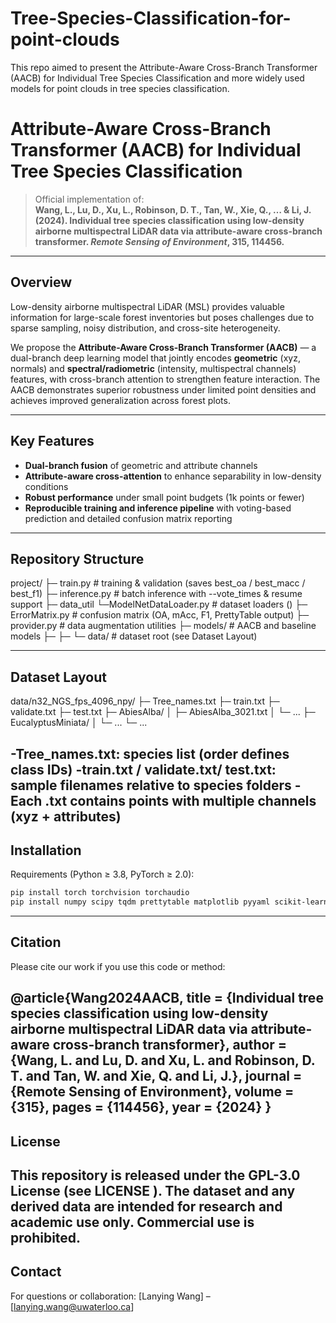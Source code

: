 # Tree-Species-Classification-for-point-clouds
This repo aimed to present the Attribute-Aware Cross-Branch Transformer (AACB) for Individual Tree Species Classification and more widely used models for point clouds in tree species classification.

# Attribute-Aware Cross-Branch Transformer (AACB) for Individual Tree Species Classification

> Official implementation of:  
> **Wang, L., Lu, D., Xu, L., Robinson, D. T., Tan, W., Xie, Q., … & Li, J. (2024). Individual tree species classification using low-density airborne multispectral LiDAR data via attribute-aware cross-branch transformer. _Remote Sensing of Environment_, 315, 114456.**

---

## Overview

Low-density airborne multispectral LiDAR (MSL) provides valuable information for large-scale forest inventories but poses challenges due to sparse sampling, noisy distribution, and cross-site heterogeneity.  

We propose the **Attribute-Aware Cross-Branch Transformer (AACB)** — a dual-branch deep learning model that jointly encodes **geometric** (xyz, normals) and **spectral/radiometric** (intensity, multispectral channels) features, with cross-branch attention to strengthen feature interaction. The AACB demonstrates superior robustness under limited point densities and achieves improved generalization across forest plots.

---

## Key Features

- **Dual-branch fusion** of geometric and attribute channels  
- **Attribute-aware cross-attention** to enhance separability in low-density conditions  
- **Robust performance** under small point budgets (1k points or fewer)  
- **Reproducible training and inference pipeline** with voting-based prediction and detailed confusion matrix reporting  

---

## Repository Structure
project/
├─ train.py # training & validation (saves best_oa / best_macc / best_f1)
├─ inference.py # batch inference with --vote_times & resume support
├─ data_util
    └─ModelNetDataLoader.py # dataset loaders ()
├─ ErrorMatrix.py # confusion matrix (OA, mAcc, F1, PrettyTable output)
├─ provider.py # data augmentation utilities
├─ models/ # AACB and baseline models
    ├─
    ├─
└─ data/ # dataset root (see Dataset Layout)

---

## Dataset Layout

data/n32_NGS_fps_4096_npy/
├─ Tree_names.txt
├─ train.txt
├─ validate.txt
├─ test.txt
├─ AbiesAlba/
│  ├─ AbiesAlba_3021.txt
│  └─ ...
├─ EucalyptusMiniata/
│  └─ ...
└─ ...

-Tree_names.txt: species list (order defines class IDs)
-train.txt / validate.txt/ test.txt: sample filenames relative to species folders
-Each .txt contains points with multiple channels (xyz + attributes)
---

## Installation

Requirements (Python ≥ 3.8, PyTorch ≥ 2.0):

```bash
pip install torch torchvision torchaudio
pip install numpy scipy tqdm prettytable matplotlib pyyaml scikit-learn laspy open3d
```

---

## Citation

Please cite our work if you use this code or method:

@article{Wang2024AACB,
  title   = {Individual tree species classification using low-density airborne multispectral LiDAR data via attribute-aware cross-branch transformer},
  author  = {Wang, L. and Lu, D. and Xu, L. and Robinson, D. T. and Tan, W. and Xie, Q. and Li, J.},
  journal = {Remote Sensing of Environment},
  volume  = {315},
  pages   = {114456},
  year    = {2024}
}
---
## License

This repository is released under the GPL-3.0 License (see LICENSE
).
The dataset and any derived data are intended for research and academic use only.
Commercial use is prohibited.
---
## Contact

For questions or collaboration:
[Lanying Wang] – [lanying.wang@uwaterloo.ca]
